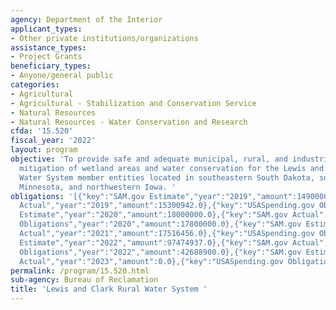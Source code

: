 ```yaml
---
agency: Department of the Interior
applicant_types:
- Other private institutions/organizations
assistance_types:
- Project Grants
beneficiary_types:
- Anyone/general public
categories:
- Agricultural
- Agricultural - Stabilization and Conservation Service
- Natural Resources
- Natural Resources - Water Conservation and Research
cfda: '15.520'
fiscal_year: '2022'
layout: program
objective: 'To provide safe and adequate municipal, rural, and industrial water supplies,
  mitigation of wetland areas and water conservation for the Lewis and Clark Rural
  Water System member entities located in southeastern South Dakota, southwestern
  Minnesota, and northwestern Iowa. '
obligations: '[{"key":"SAM.gov Estimate","year":"2019","amount":14900000.0},{"key":"SAM.gov
  Actual","year":"2019","amount":15300942.0},{"key":"USASpending.gov Obligations","year":"2019","amount":15300942.31},{"key":"SAM.gov
  Estimate","year":"2020","amount":18000000.0},{"key":"SAM.gov Actual","year":"2020","amount":17800000.0},{"key":"USASpending.gov
  Obligations","year":"2020","amount":17800000.0},{"key":"SAM.gov Estimate","year":"2021","amount":17420000.0},{"key":"SAM.gov
  Actual","year":"2021","amount":17516456.0},{"key":"USASpending.gov Obligations","year":"2021","amount":17419730.24},{"key":"SAM.gov
  Estimate","year":"2022","amount":97474937.0},{"key":"SAM.gov Actual","year":"2022","amount":42856649.0},{"key":"USASpending.gov
  Obligations","year":"2022","amount":42688900.0},{"key":"SAM.gov Estimate","year":"2023","amount":81420890.0},{"key":"SAM.gov
  Actual","year":"2023","amount":0.0},{"key":"USASpending.gov Obligations","year":"2023","amount":70912806.16}]'
permalink: /program/15.520.html
sub-agency: Bureau of Reclamation
title: 'Lewis and Clark Rural Water System '
---
```

